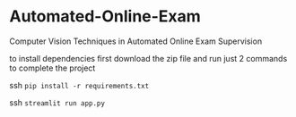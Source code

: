 # Automated-Online-Exam
Computer Vision Techniques in Automated Online Exam Supervision

to install dependencies first download the zip file and run just 2 commands to complete the project

ssh `pip install -r requirements.txt`

ssh `streamlit run app.py`

